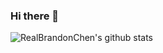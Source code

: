 ### Hi there 👋

<!--
**RealBrandonChen/RealBrandonChen** is a ✨ _special_ ✨ repository because its `README.md` (this file) appears on your GitHub profile.

Here are some ideas to get you started:

- 🔭 I’m currently working on ...
- 🌱 I’m currently learning ...
- 👯 I’m looking to collaborate on ...
- 🤔 I’m looking for help with ...
- 💬 Ask me about ...
- 📫 How to reach me: ...
- 😄 Pronouns: ...
- ⚡ Fun fact: ...
-->

![RealBrandonChen's github stats](https://github-readme-stats.vercel.app/api?username=RealBrandonChen&show_icons=true&hide_border=true)
